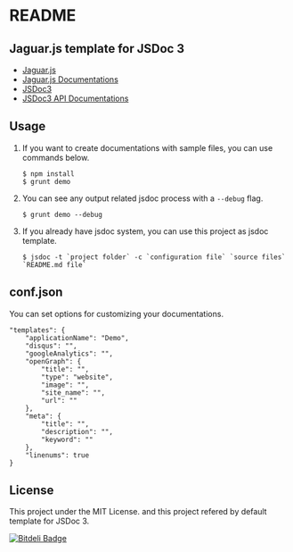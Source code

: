 # README

## Jaguar.js template for JSDoc 3

* [Jaguar.js](https://davidshimjs.github.io/jaguarjs/)
* [Jaguar.js Documentations](https://davidshimjs.github.io/jaguarjs/doc/)
* [JSDoc3](https://github.com/jsdoc3/jsdoc)
* [JSDoc3 API Documentations](http://usejsdoc.org)

## Usage

1. If you want to create documentations with sample files, you can use commands below.

   ```text
   $ npm install
   $ grunt demo
   ```

2. You can see any output related jsdoc process with a `--debug` flag.

   ```text
   $ grunt demo --debug
   ```

3. If you already have jsdoc system, you can use this project as jsdoc template.

   ```text
   $ jsdoc -t `project folder` -c `configuration file` `source files` `README.md file`
   ```

## conf.json

You can set options for customizing your documentations.

```text
"templates": {
    "applicationName": "Demo",
    "disqus": "",
    "googleAnalytics": "",
    "openGraph": {
        "title": "",
        "type": "website",
        "image": "",
        "site_name": "",
        "url": ""
    },
    "meta": {
        "title": "",
        "description": "",
        "keyword": ""
    },
    "linenums": true
}
```

## License

This project under the MIT License. and this project refered by default template for JSDoc 3.

[![Bitdeli Badge](https://d2weczhvl823v0.cloudfront.net/davidshimjs/jaguarjs-jsdoc/trend.png)](https://bitdeli.com/free)

